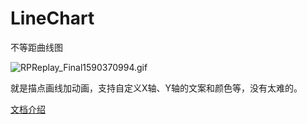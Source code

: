 # LineChart
不等距曲线图

![RPReplay_Final1590370994.gif](https://upload-images.jianshu.io/upload_images/2459036-dff1a2c012d5311d.gif?imageMogr2/auto-orient/strip|imageView2/2/w/750)


就是描点画线加动画，支持自定义X轴、Y轴的文案和颜色等，没有太难的。

[文档介绍](https://www.jianshu.com/p/a57894c588a7)












